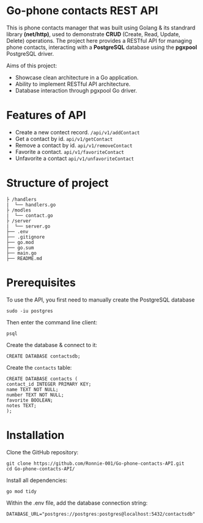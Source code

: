 # Go-phone contacts REST API
This is phone contacts manager that was built using Golang & its standrard library **(net/http)**, used to demonstrate **CRUD** (Create, Read, Update, Delete) operations. The project here provides a RESTful API for managing phone contacts, interacting with a **PostgreSQL** database using the **pgxpool** PostgreSQL driver. 

Aims of this project:
- Showcase clean architecture in a Go application.
- Ability to implement RESTful API architecture.
- Database interaction through pgxpool Go driver.

# Features of API
- Create a new contect record. `/api/v1/addContact`
- Get a contact by id. `api/v1/getContact`
- Remove a contact by id. `api/v1/removeContact`
- Favorite a contact. `api/v1/favoriteContact`
- Unfavorite a contact `api/v1/unfavoriteContact`

 # Structure of project
```
├ /handlers
|  └── handlers.go
├ /modles
|  └── contact.go
├ /server
|  └── server.go
├── .env
├── .gitignore
├── go.mod
├── go.sum
├── main.go
├── README.md
```

# Prerequisites
To use the API, you first need to manually create the PostgreSQL database
```
sudo -iu postgres
```
Then enter the command line client:
```
psql
```
Create the database & connect to it:
```
CREATE DATABASE contactsdb;
```
Create the `contacts` table:
```
CREATE DATABASE contacts (
contact_id INTEGER PRIMARY KEY;
name TEXT NOT NULL;
number TEXT NOT NULL;
favorite BOOLEAN;
notes TEXT;
);
```
# Installation
Clone the GitHub repository:
```
git clone https://github.com/Ronnie-001/Go-phone-contacts-API.git
cd Go-phone-contacts-API/
```
Install all dependencies:
```
go mod tidy
```
Within the .env file, add the database connection string:
```
DATABASE_URL="postgres://postgres:postgres@localhost:5432/contactsdb"
```
